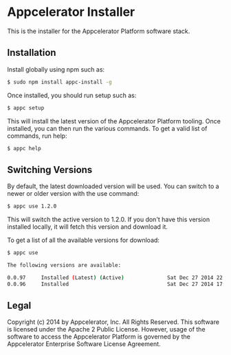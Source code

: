 # Appcelerator Installer

This is the installer for the Appcelerator Platform software stack.

## Installation

Install globally using npm such as:

```bash
$ sudo npm install appc-install -g
```

Once installed, you should run setup such as:

```bash
$ appc setup
```

This will install the latest version of the Appcelerator Platform tooling.  Once installed, you can then run the various commands.  To get a valid list of commands, run help:

```bash
$ appc help
```

## Switching Versions

By default, the latest downloaded version will be used.  You can switch to a newer or older version with the use command:

```bash
$ appc use 1.2.0
```

This will switch the active version to 1.2.0.  If you don't have this version installed locally, it will fetch this version and download it.

To get a list of all the available versions for download:

```bash
$ appc use

The following versions are available:

0.0.97     Installed (Latest) (Active)              Sat Dec 27 2014 22:37:03 GMT-0800 (PST)
0.0.96     Installed                                Sat Dec 27 2014 17:32:16 GMT-0800 (PST)
```

## Legal

Copyright (c) 2014 by Appcelerator, Inc. All Rights Reserved.  This software is licensed under the Apache 2 Public License.  However, usage of the software to access the Appcelerator Platform is governed by the Appcelerator Enterprise Software License Agreement.
